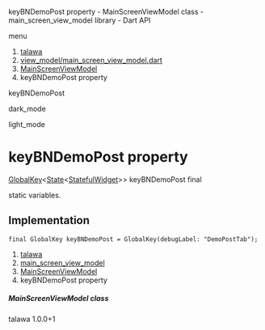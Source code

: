 




keyBNDemoPost property - MainScreenViewModel class - main\_screen\_view\_model library - Dart API







menu

1. [talawa](../../index.html)
2. [view\_model/main\_screen\_view\_model.dart](../../view_model_main_screen_view_model/view_model_main_screen_view_model-library.html)
3. [MainScreenViewModel](../../view_model_main_screen_view_model/MainScreenViewModel-class.html)
4. keyBNDemoPost property

keyBNDemoPost


dark\_mode

light\_mode




# keyBNDemoPost property


[GlobalKey](https://api.flutter.dev/flutter/widgets/GlobalKey-class.html)<[State](https://api.flutter.dev/flutter/widgets/State-class.html)<[StatefulWidget](https://api.flutter.dev/flutter/widgets/StatefulWidget-class.html)>>
keyBNDemoPost
final

static variables.


## Implementation

```
final GlobalKey keyBNDemoPost = GlobalKey(debugLabel: "DemoPostTab");
```

 


1. [talawa](../../index.html)
2. [main\_screen\_view\_model](../../view_model_main_screen_view_model/view_model_main_screen_view_model-library.html)
3. [MainScreenViewModel](../../view_model_main_screen_view_model/MainScreenViewModel-class.html)
4. keyBNDemoPost property

##### MainScreenViewModel class





talawa
1.0.0+1






